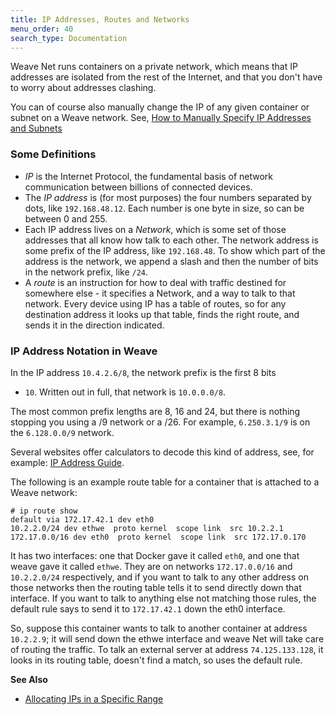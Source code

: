 ```yaml
---
title: IP Addresses, Routes and Networks
menu_order: 40
search_type: Documentation
---
```



Weave Net runs containers on a private network, which means that IP addresses are isolated from the rest of the
Internet, and that you don't have to worry about addresses clashing. 

You can of course also manually change the IP of any given container or subnet on a Weave network.  See, [How to Manually Specify IP Addresses and Subnets](/site/using-weave/manual-ip-address.md)

### Some Definitions

- _IP_ is the Internet Protocol, the fundamental basis of network
   communication between billions of connected devices.
- The _IP address_ is (for most purposes) the four numbers separated
  by dots, like `192.168.48.12`. Each number is one byte in size, so can
  be between 0 and 255.
- Each IP address lives on a _Network_, which is some set of those
  addresses that all know how talk to each other. The network address
  is some prefix of the IP address, like `192.168.48`. To show
  which part of the address is the network, we append a slash
  and then the number of bits in the network prefix, like
  `/24`.
- A _route_ is an instruction for how to deal with traffic destined
  for somewhere else - it specifies a Network, and a way to talk to
  that network.  Every device using IP has a table of routes, so for
  any destination address it looks up that table, finds the right
  route, and sends it in the direction indicated.

### IP Address Notation in Weave

In the IP address `10.4.2.6/8`, the network prefix is the first 8 bits
- `10`. Written out in full, that network is `10.0.0.0/8`.

The most common prefix lengths are 8, 16 and 24, but there is nothing
stopping you using a /9 network or a /26. For example, `6.250.3.1/9` is on the
`6.128.0.0/9` network.

Several websites offer calculators to decode this kind of address, see, for example: [IP Address Guide](http://www.ipaddressguide.com/cidr).

The following is an example route table for a container that is attached to a Weave
network:

    # ip route show
    default via 172.17.42.1 dev eth0 
    10.2.2.0/24 dev ethwe  proto kernel  scope link  src 10.2.2.1 
    172.17.0.0/16 dev eth0  proto kernel  scope link  src 172.17.0.170 

It has two interfaces: one that Docker gave it called `eth0`, and one
that weave gave it called `ethwe`. They are on networks
`172.17.0.0/16` and `10.2.2.0/24` respectively, and if you want to
talk to any other address on those networks then the routing table
tells it to send directly down that interface. If you want to talk to
anything else not matching those rules, the default rule says to send
it to `172.17.42.1` down the eth0 interface.

So, suppose this container wants to talk to another container at
address `10.2.2.9`; it will send down the ethwe interface and weave
Net will take care of routing the traffic. To talk an external server
at address `74.125.133.128`, it looks in its routing table, doesn't
find a match, so uses the default rule.

**See Also**

 * [Allocating IPs in a Specific Range](/site/using-weave/configuring-weave.md)
